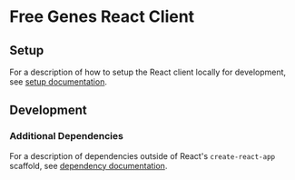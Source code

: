 # Free Genes React Client

## Setup
For a description of how to setup the React client locally for development, see [setup documentation](./docs/setup.md).

## Development

### Additional Dependencies
For a description of dependencies outside of React's `create-react-app` scaffold, see [dependency documentation](./docs/modules.md).  
